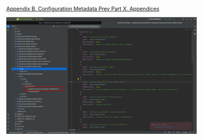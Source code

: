 [Appendix B. Configuration Metadata
Prev 	Part X. Appendices](https://docs.spring.io/spring-boot/docs/2.1.7.RELEASE/reference/html/configuration-metadata.html#configuration-metadata-format)

![img.png](png/additional-spring-configuration-metadata.json.png)